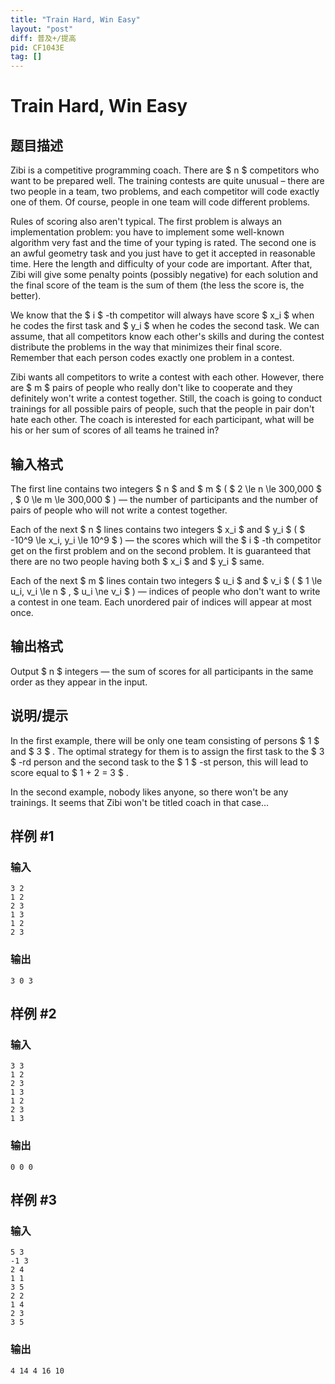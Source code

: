 ```yaml
---
title: "Train Hard, Win Easy"
layout: "post"
diff: 普及+/提高
pid: CF1043E
tag: []
---
```


# Train Hard, Win Easy

## 题目描述

Zibi is a competitive programming coach. There are $ n $ competitors who want to be prepared well. The training contests are quite unusual – there are two people in a team, two problems, and each competitor will code exactly one of them. Of course, people in one team will code different problems.

Rules of scoring also aren't typical. The first problem is always an implementation problem: you have to implement some well-known algorithm very fast and the time of your typing is rated. The second one is an awful geometry task and you just have to get it accepted in reasonable time. Here the length and difficulty of your code are important. After that, Zibi will give some penalty points (possibly negative) for each solution and the final score of the team is the sum of them (the less the score is, the better).

We know that the $ i $ -th competitor will always have score $ x_i $ when he codes the first task and $ y_i $ when he codes the second task. We can assume, that all competitors know each other's skills and during the contest distribute the problems in the way that minimizes their final score. Remember that each person codes exactly one problem in a contest.

Zibi wants all competitors to write a contest with each other. However, there are $ m $ pairs of people who really don't like to cooperate and they definitely won't write a contest together. Still, the coach is going to conduct trainings for all possible pairs of people, such that the people in pair don't hate each other. The coach is interested for each participant, what will be his or her sum of scores of all teams he trained in?

## 输入格式

The first line contains two integers $ n $ and $ m $ ( $ 2 \le n \le 300\,000 $ , $ 0 \le m \le 300\,000 $ ) — the number of participants and the number of pairs of people who will not write a contest together.

Each of the next $ n $ lines contains two integers $ x_i $ and $ y_i $ ( $ -10^9 \le x_i, y_i \le 10^9 $ ) — the scores which will the $ i $ -th competitor get on the first problem and on the second problem. It is guaranteed that there are no two people having both $ x_i $ and $ y_i $ same.

Each of the next $ m $ lines contain two integers $ u_i $ and $ v_i $ ( $ 1 \le u_i, v_i \le n $ , $ u_i \ne v_i $ ) — indices of people who don't want to write a contest in one team. Each unordered pair of indices will appear at most once.

## 输出格式

Output $ n $ integers — the sum of scores for all participants in the same order as they appear in the input.

## 说明/提示

In the first example, there will be only one team consisting of persons $ 1 $ and $ 3 $ . The optimal strategy for them is to assign the first task to the $ 3 $ -rd person and the second task to the $ 1 $ -st person, this will lead to score equal to $ 1 + 2 = 3 $ .

In the second example, nobody likes anyone, so there won't be any trainings. It seems that Zibi won't be titled coach in that case...

## 样例 #1

### 输入

```
3 2
1 2
2 3
1 3
1 2
2 3

```

### 输出

```
3 0 3 
```

## 样例 #2

### 输入

```
3 3
1 2
2 3
1 3
1 2
2 3
1 3

```

### 输出

```
0 0 0 
```

## 样例 #3

### 输入

```
5 3
-1 3
2 4
1 1
3 5
2 2
1 4
2 3
3 5

```

### 输出

```
4 14 4 16 10 
```

